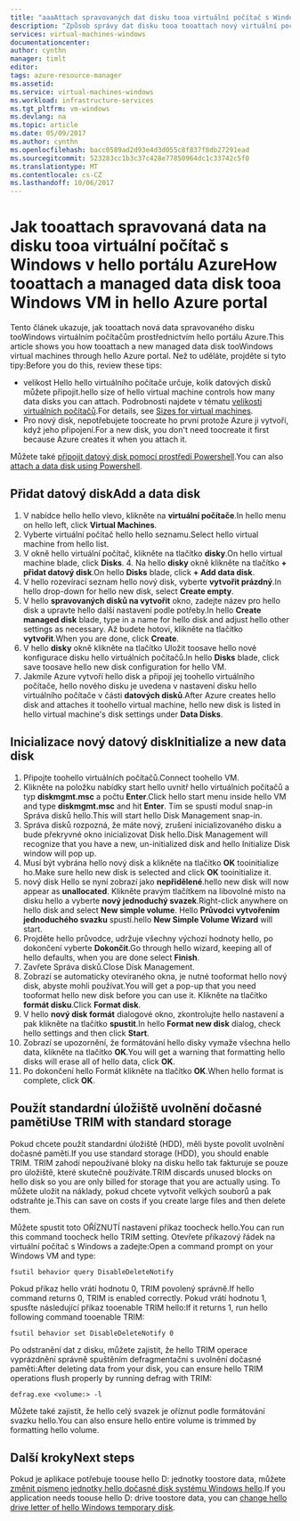 ```yaml
---
title: "aaaAttach spravovaných dat disku tooa virtuální počítač s Windows - Azure | Microsoft Docs"
description: "Způsob správy dat disku tooa tooattach nový virtuální počítač s Windows v Azure pomocí portálu hello hello modelu nasazení Resource Manager."
services: virtual-machines-windows
documentationcenter: 
author: cynthn
manager: timlt
editor: 
tags: azure-resource-manager
ms.assetid: 
ms.service: virtual-machines-windows
ms.workload: infrastructure-services
ms.tgt_pltfrm: vm-windows
ms.devlang: na
ms.topic: article
ms.date: 05/09/2017
ms.author: cynthn
ms.openlocfilehash: bacc0589ad2d93e4d3d055c8f837f8db27291ead
ms.sourcegitcommit: 523283cc1b3c37c428e77850964dc1c33742c5f0
ms.translationtype: MT
ms.contentlocale: cs-CZ
ms.lasthandoff: 10/06/2017
---
```

# <a name="how-tooattach-a-managed-data-disk-tooa-windows-vm-in-hello-azure-portal"></a><span data-ttu-id="4298c-103">Jak tooattach spravovaná data na disku tooa virtuální počítač s Windows v hello portálu Azure</span><span class="sxs-lookup"><span data-stu-id="4298c-103">How tooattach a managed data disk tooa Windows VM in hello Azure portal</span></span>

<span data-ttu-id="4298c-104">Tento článek ukazuje, jak tooattach nová data spravovaného disku tooWindows virtuálním počítačům prostřednictvím hello portálu Azure.</span><span class="sxs-lookup"><span data-stu-id="4298c-104">This article shows you how tooattach a new managed data disk tooWindows virtual machines through hello Azure portal.</span></span> <span data-ttu-id="4298c-105">Než to uděláte, projděte si tyto tipy:</span><span class="sxs-lookup"><span data-stu-id="4298c-105">Before you do this, review these tips:</span></span>

* <span data-ttu-id="4298c-106">velikost Hello hello virtuálního počítače určuje, kolik datových disků můžete připojit.</span><span class="sxs-lookup"><span data-stu-id="4298c-106">hello size of hello virtual machine controls how many data disks you can attach.</span></span> <span data-ttu-id="4298c-107">Podrobnosti najdete v tématu [velikosti virtuálních počítačů](sizes.md).</span><span class="sxs-lookup"><span data-stu-id="4298c-107">For details, see [Sizes for virtual machines](sizes.md).</span></span>
* <span data-ttu-id="4298c-108">Pro nový disk, nepotřebujete toocreate ho první protože Azure ji vytvoří, když jeho připojení.</span><span class="sxs-lookup"><span data-stu-id="4298c-108">For a new disk, you don't need toocreate it first because Azure creates it when you attach it.</span></span>

<span data-ttu-id="4298c-109">Můžete také [připojit datový disk pomocí prostředí Powershell](attach-disk-ps.md).</span><span class="sxs-lookup"><span data-stu-id="4298c-109">You can also [attach a data disk using Powershell](attach-disk-ps.md).</span></span>



## <a name="add-a-data-disk"></a><span data-ttu-id="4298c-110">Přidat datový disk</span><span class="sxs-lookup"><span data-stu-id="4298c-110">Add a data disk</span></span>
1. <span data-ttu-id="4298c-111">V nabídce hello hello vlevo, klikněte na **virtuální počítače**.</span><span class="sxs-lookup"><span data-stu-id="4298c-111">In hello menu on hello left, click **Virtual Machines**.</span></span>
2. <span data-ttu-id="4298c-112">Vyberte virtuální počítač hello hello seznamu.</span><span class="sxs-lookup"><span data-stu-id="4298c-112">Select hello virtual machine from hello list.</span></span>
3. <span data-ttu-id="4298c-113">V okně hello virtuální počítač, klikněte na tlačítko **disky**.</span><span class="sxs-lookup"><span data-stu-id="4298c-113">On hello virtual machine blade, click **Disks**.</span></span>
   4. <span data-ttu-id="4298c-114">Na hello **disky** okně klikněte na tlačítko **+ přidat datový disk**.</span><span class="sxs-lookup"><span data-stu-id="4298c-114">On hello **Disks** blade, click **+ Add data disk**.</span></span>
5. <span data-ttu-id="4298c-115">V hello rozevírací seznam hello nový disk, vyberte **vytvořit prázdný**.</span><span class="sxs-lookup"><span data-stu-id="4298c-115">In hello drop-down for hello new disk, select **Create empty**.</span></span>
6. <span data-ttu-id="4298c-116">V hello **spravovaných disků na vytvořit** okno, zadejte název pro hello disk a upravte hello další nastavení podle potřeby.</span><span class="sxs-lookup"><span data-stu-id="4298c-116">In hello **Create managed disk** blade, type in a name for hello disk and adjust hello other settings as necessary.</span></span> <span data-ttu-id="4298c-117">Až budete hotovi, klikněte na tlačítko **vytvořit**.</span><span class="sxs-lookup"><span data-stu-id="4298c-117">When you are done, click **Create**.</span></span>
7. <span data-ttu-id="4298c-118">V hello **disky** okně klikněte na tlačítko Uložit toosave hello nové konfigurace disku hello virtuálních počítačů.</span><span class="sxs-lookup"><span data-stu-id="4298c-118">In hello **Disks** blade, click save toosave hello new disk configuration for hello VM.</span></span>
6. <span data-ttu-id="4298c-119">Jakmile Azure vytvoří hello disk a připojí jej toohello virtuálního počítače, hello nového disku je uvedena v nastavení disku hello virtuálního počítače v části **datových disků**.</span><span class="sxs-lookup"><span data-stu-id="4298c-119">After Azure creates hello disk and attaches it toohello virtual machine, hello new disk is listed in hello virtual machine's disk settings under **Data Disks**.</span></span>


## <a name="initialize-a-new-data-disk"></a><span data-ttu-id="4298c-120">Inicializace nový datový disk</span><span class="sxs-lookup"><span data-stu-id="4298c-120">Initialize a new data disk</span></span>

1. <span data-ttu-id="4298c-121">Připojte toohello virtuálních počítačů.</span><span class="sxs-lookup"><span data-stu-id="4298c-121">Connect toohello VM.</span></span>
1. <span data-ttu-id="4298c-122">Klikněte na položku nabídky start hello uvnitř hello virtuálních počítačů a typ **diskmgmt.msc** a počtu **Enter**.</span><span class="sxs-lookup"><span data-stu-id="4298c-122">Click hello start menu inside hello VM and type **diskmgmt.msc** and hit **Enter**.</span></span> <span data-ttu-id="4298c-123">Tím se spustí modul snap-in Správa disků hello.</span><span class="sxs-lookup"><span data-stu-id="4298c-123">This will start hello Disk Management snap-in.</span></span>
2. <span data-ttu-id="4298c-124">Správa disků rozpozná, že máte nový, zrušení inicializovaného disku a bude překryvné okno inicializovat Disk hello.</span><span class="sxs-lookup"><span data-stu-id="4298c-124">Disk Management will recognize that you have a new, un-initialized disk and hello Initialize Disk window will pop up.</span></span>
3. <span data-ttu-id="4298c-125">Musí být vybrána hello nový disk a klikněte na tlačítko **OK** tooinitialize ho.</span><span class="sxs-lookup"><span data-stu-id="4298c-125">Make sure hello new disk is selected and click **OK** tooinitialize it.</span></span>
4. <span data-ttu-id="4298c-126">nový disk Hello se nyní zobrazí jako **nepřidělené**.</span><span class="sxs-lookup"><span data-stu-id="4298c-126">hello new disk will now appear as **unallocated**.</span></span> <span data-ttu-id="4298c-127">Klikněte pravým tlačítkem na libovolné místo na disku hello a vyberte **nový jednoduchý svazek**.</span><span class="sxs-lookup"><span data-stu-id="4298c-127">Right-click anywhere on hello disk and select **New simple volume**.</span></span> <span data-ttu-id="4298c-128">Hello **Průvodci vytvořením jednoduchého svazku** spustí.</span><span class="sxs-lookup"><span data-stu-id="4298c-128">hello **New Simple Volume Wizard** will start.</span></span>
5. <span data-ttu-id="4298c-129">Projděte hello průvodce, udržuje všechny výchozí hodnoty hello, po dokončení vyberte **Dokončit**.</span><span class="sxs-lookup"><span data-stu-id="4298c-129">Go through hello wizard, keeping all of hello defaults, when you are done select **Finish**.</span></span>
6. <span data-ttu-id="4298c-130">Zavřete Správa disků.</span><span class="sxs-lookup"><span data-stu-id="4298c-130">Close Disk Management.</span></span>
7. <span data-ttu-id="4298c-131">Zobrazí se automaticky otevíraného okna, je nutné tooformat hello nový disk, abyste mohli používat.</span><span class="sxs-lookup"><span data-stu-id="4298c-131">You will get a pop-up that you need tooformat hello new disk before you can use it.</span></span> <span data-ttu-id="4298c-132">Klikněte na tlačítko **formát disku**.</span><span class="sxs-lookup"><span data-stu-id="4298c-132">Click **Format disk**.</span></span>
8. <span data-ttu-id="4298c-133">V hello **nový disk formát** dialogové okno, zkontrolujte hello nastavení a pak klikněte na tlačítko **spustit**.</span><span class="sxs-lookup"><span data-stu-id="4298c-133">In hello **Format new disk** dialog, check hello settings and then click **Start**.</span></span>
9. <span data-ttu-id="4298c-134">Zobrazí se upozornění, že formátování hello disky vymaže všechna hello data, klikněte na tlačítko **OK**.</span><span class="sxs-lookup"><span data-stu-id="4298c-134">You will get a warning that formatting hello disks will erase all of hello data, click **OK**.</span></span>
10. <span data-ttu-id="4298c-135">Po dokončení hello Formát klikněte na tlačítko **OK**.</span><span class="sxs-lookup"><span data-stu-id="4298c-135">When hello format is complete, click **OK**.</span></span>

## <a name="use-trim-with-standard-storage"></a><span data-ttu-id="4298c-136">Použít standardní úložiště uvolnění dočasné paměti</span><span class="sxs-lookup"><span data-stu-id="4298c-136">Use TRIM with standard storage</span></span>

<span data-ttu-id="4298c-137">Pokud chcete použít standardní úložiště (HDD), měli byste povolit uvolnění dočasné paměti.</span><span class="sxs-lookup"><span data-stu-id="4298c-137">If you use standard storage (HDD), you should enable TRIM.</span></span> <span data-ttu-id="4298c-138">TRIM zahodí nepoužívané bloky na disku hello tak fakturuje se pouze pro úložiště, které skutečně používáte.</span><span class="sxs-lookup"><span data-stu-id="4298c-138">TRIM discards unused blocks on hello disk so you are only billed for storage that you are actually using.</span></span> <span data-ttu-id="4298c-139">To můžete uložit na náklady, pokud chcete vytvořit velkých souborů a pak odstraňte je.</span><span class="sxs-lookup"><span data-stu-id="4298c-139">This can save on costs if you create large files and then delete them.</span></span> 

<span data-ttu-id="4298c-140">Můžete spustit toto OŘÍZNUTÍ nastavení příkaz toocheck hello.</span><span class="sxs-lookup"><span data-stu-id="4298c-140">You can run this command toocheck hello TRIM setting.</span></span> <span data-ttu-id="4298c-141">Otevřete příkazový řádek na virtuální počítač s Windows a zadejte:</span><span class="sxs-lookup"><span data-stu-id="4298c-141">Open a command prompt on your Windows VM and type:</span></span>

```
fsutil behavior query DisableDeleteNotify
```

<span data-ttu-id="4298c-142">Pokud příkaz hello vrátí hodnotu 0, TRIM povolený správně.</span><span class="sxs-lookup"><span data-stu-id="4298c-142">If hello command returns 0, TRIM is enabled correctly.</span></span> <span data-ttu-id="4298c-143">Pokud vrátí hodnotu 1, spusťte následující příkaz tooenable TRIM hello:</span><span class="sxs-lookup"><span data-stu-id="4298c-143">If it returns 1, run hello following command tooenable TRIM:</span></span>
```
fsutil behavior set DisableDeleteNotify 0
```

<span data-ttu-id="4298c-144">Po odstranění dat z disku, můžete zajistit, že hello TRIM operace vyprázdnění správně spuštěním defragmentační s uvolnění dočasné paměti:</span><span class="sxs-lookup"><span data-stu-id="4298c-144">After deleting data from your disk, you can ensure hello TRIM operations flush properly by running defrag with TRIM:</span></span>

```
defrag.exe <volume:> -l
```

<span data-ttu-id="4298c-145">Můžete také zajistit, že hello celý svazek je oříznut podle formátování svazku hello.</span><span class="sxs-lookup"><span data-stu-id="4298c-145">You can also ensure hello entire volume is trimmed by formatting hello volume.</span></span>

## <a name="next-steps"></a><span data-ttu-id="4298c-146">Další kroky</span><span class="sxs-lookup"><span data-stu-id="4298c-146">Next steps</span></span>
<span data-ttu-id="4298c-147">Pokud je aplikace potřebuje toouse hello D: jednotky toostore data, můžete [změnit písmeno jednotky hello dočasné disk systému Windows hello](change-drive-letter.md?toc=%2fazure%2fvirtual-machines%2fwindows%2fclassic%2ftoc.json).</span><span class="sxs-lookup"><span data-stu-id="4298c-147">If you application needs toouse hello D: drive toostore data, you can [change hello drive letter of hello Windows temporary disk](change-drive-letter.md?toc=%2fazure%2fvirtual-machines%2fwindows%2fclassic%2ftoc.json).</span></span>

